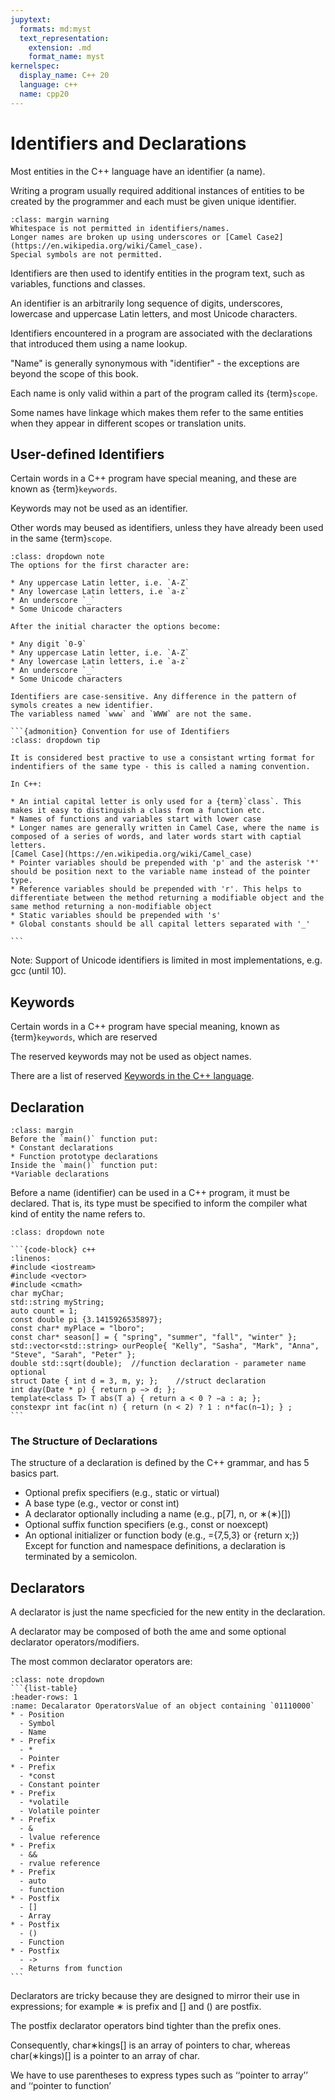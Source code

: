 ```yaml
---
jupytext:
  formats: md:myst
  text_representation:
    extension: .md
    format_name: myst
kernelspec:
  display_name: C++ 20
  language: c++
  name: cpp20
---
```


# Identifiers and Declarations

Most entities in the C++ language have an identifier (a name).

Writing a program usually required additional instances of entities to be created by the programmer and each must be given unique identifier.

```{admonition} No Spaces in Identfiers!
:class: margin warning
Whitespace is not permitted in identifiers/names.
Longer names are broken up using underscores or [Camel Case2](https://en.wikipedia.org/wiki/Camel_case).
Special symbols are not permitted.
```
Identifiers are then used to identify entities in the program text, such as variables, functions and classes.

An identifier is an arbitrarily long sequence of digits, underscores, lowercase and uppercase Latin letters, and most Unicode characters.

Identifiers encountered in a program are associated with the declarations that introduced them using a name lookup. 

"Name" is generally synonymous with "identifier" - the exceptions are beyond the scope of this book.

Each name is only valid within a part of the program called its {term}`scope`. 

Some names have linkage which makes them refer to the same entities when they appear in different scopes or translation units.

## User-defined Identifiers

Certain words in a C++ program have special meaning, and these are known as {term}`keywords`. 

Keywords may not be used as an identifier.

Other words may beused as identifiers, unless they have already been used in the same {term}`scope`.


````{admonition} Rules For Valid Identifiers
:class: dropdown note
The options for the first character are: 

* Any uppercase Latin letter, i.e. `A-Z`
* Any lowercase Latin letters, i.e `a-z`
* An underscore `_`
* Some Unicode characters

After the initial character the options become:

* Any digit `0-9`
* Any uppercase Latin letter, i.e. `A-Z`
* Any lowercase Latin letters, i.e `a-z`
* An underscore `_`
* Some Unicode characters

Identifiers are case-sensitive. Any difference in the pattern of symols creates a new identifier.
The variabless named `www` and `WWW` are not the same.

```{admonition} Convention for use of Identifiers
:class: dropdown tip

It is considered best practive to use a consistant wrting format for indentifiers of the same type - this is called a naming convention.

In C++:

* An intial capital letter is only used for a {term}`class`. This makes it easy to distinguish a class from a function etc.
* Names of functions and variables start with lower case
* Longer names are generally written in Camel Case, where the name is composed of a series of words, and later words start with captial letters.
[Camel Case](https://en.wikipedia.org/wiki/Camel_case)
* Pointer variables should be prepended with 'p' and the asterisk '*' should be position next to the variable name instead of the pointer type.
* Reference variables should be prepended with 'r'. This helps to differentiate between the method returning a modifiable object and the same method returning a non-modifiable object
* Static variables should be prepended with 's'
* Global constants should be all capital letters separated with '_'

```
````

Note: Support of Unicode identifiers is limited in most implementations, e.g. gcc (until 10).

## Keywords

Certain words in a C++ program have special meaning, known as {term}`keywords`, which are reserved

The reserved keywords may not be used as object names.

There are a list of reserved [Keywords in the C++ language](https://en.cppreference.com/w/cpp/keyword.html).

## Declaration
```{tip}
:class: margin
Before the `main()` function put:
* Constant declarations
* Function prototype declarations
Inside the `main()` function put:
*Variable declarations
```
Before a name (identifier) can be used in a C++ program, it must be declared. That is, its type must be specified to inform the compiler what kind of entity the name refers to. 

````{admonition} Examples of Declarations
:class: dropdown note

```{code-block} c++
:linenos:
#include <iostream>
#include <vector>
#include <cmath>
char myChar;
std::string myString;
auto count = 1;  
const double pi {3.1415926535897};
const char* myPlace = "lboro";
const char* season[] = { "spring", "summer", "fall", "winter" };
std::vector<std::string> ourPeople{ "Kelly", "Sasha", "Mark", "Anna", "Steve", "Sarah", "Peter" };
double std::sqrt(double);  //function declaration - parameter name optional
struct Date { int d = 3, m, y; };    //struct declaration
int day(Date * p) { return p −> d; };
template<class T> T abs(T a) { return a < 0 ? −a : a; };
constexpr int fac(int n) { return (n < 2) ? 1 : n*fac(n−1); } ;
```
````
### The Structure of Declarations

The structure of a declaration is defined by the C++ grammar, and has 5 basics part.

* Optional prefix specifiers (e.g., static or virtual)
* A base type (e.g., vector<double> or const int)
* A declarator optionally including a name (e.g., p[7], n, or ∗(∗)[])
* Optional suffix function specifiers (e.g., const or noexcept)
* An optional initializer or function body (e.g., ={7,5,3} or {return x;})
Except for function and namespace definitions, a declaration is terminated by a semicolon.

## Declarators

A declarator is just the name specficied for the new entity in the declaration.

A declarator may be composed of both the ame and some optional declarator operators/modifiers. 

The most common declarator operators are:

````{admonition} Declarator Operators
:class: note dropdown
```{list-table}
:header-rows: 1
:name: Decalarator OperatorsValue of an object containing `01110000`
* - Position
  - Symbol
  - Name
* - Prefix
  - *
  - Pointer
* - Prefix
  - *const
  - Constant pointer
* - Prefix
  - *volatile
  - Volatile pointer
* - Prefix
  - &
  - lvalue reference
* - Prefix
  - &&
  - rvalue reference
* - Prefix
  - auto
  - function
* - Postfix
  - []
  - Array
* - Postfix
  - ()
  - Function
* - Postfix
  - ->
  - Returns from function
```
````
Declarators are tricky because they are designed to mirror their use in expressions; for example ∗ is prefix and [] and () are postfix. 

The postfix declarator operators bind tighter than the prefix ones. 

Consequently, char∗kings[] is an array of pointers to char, whereas char(∗kings)[] is a pointer to an array of char. 

We have to use parentheses to express types such as ‘‘pointer to array’’ and ‘‘pointer to function’




